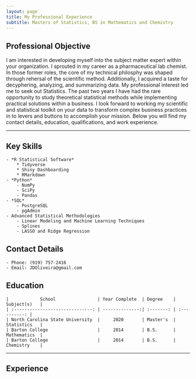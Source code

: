 ```yaml
---
layout: page
title: My Professional Experience
subtitle: Masters of Statistics, BS in Mathematics and Chemistry
---
```


## Professional Objective
I am interested in developing myself into the subject matter expert within your organization. I sprouted in my career as a pharmaceutical lab chemist. In those former roles, the core of my technical philosphy was shaped through rehersal of the scientific method. Additionally, I acquired a taste for decyphering, analyzing, and summarizing data. My professional interest led me to seek out Statistics. The past two years I have had the rare opportunity to study theoretical statistical methods while implementing practical solutions within a business. I look forward to working my scientific and statistical toolkit on your data to transform complex business practices in to levers and buttons to accomplish your mission. Below you will find my contact details, education, qualifications, and work experience.

---

## Key Skills

    - *R Statistical Software*
        * Tidyverse
        * Shiny Dashboarding
        * RMarkdown
    - *Python*
        - NumPy
        - SciPy
        - Pandas
    - *SQL*
        - PostgreSQL
        - pgAdmin
    - Advanced Statistical Methodologies
        - Linear Modeling and Machine Learning Techniques
        - Splines
        - LASSO and Ridge Regression

## Contact Details
    
    - Phone: (919) 757-2416
    - Email: JDOliveira@gmail.com

## Education

    |            School                | Year Complete  | Degree    | Subject(s)   |
    | :------------------------------: | --------------:| :-------: | :----------: |
    | North Carolina State University  |     2020       | Master's  | Statistics   |
    | Barton College                   |     2014       | B.S.      | Mathematics  |
    | Barton College                   |     2014       | B.S.      | Chemistry    |



---

## Experience
